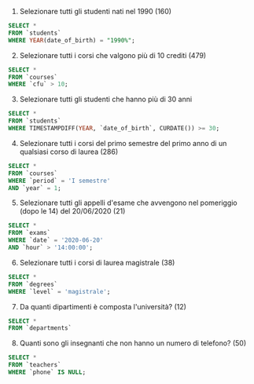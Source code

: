 1. Selezionare tutti gli studenti nati nel 1990 (160)

```sql
SELECT *
FROM `students`
WHERE YEAR(date_of_birth) = "1990%";
```

2. Selezionare tutti i corsi che valgono più di 10 crediti (479)

```sql
SELECT *
FROM `courses`
WHERE `cfu` > 10;
```

3. Selezionare tutti gli studenti che hanno più di 30 anni

```sql
SELECT *
FROM `students`
WHERE TIMESTAMPDIFF(YEAR, `date_of_birth`, CURDATE()) >= 30;
```

4. Selezionare tutti i corsi del primo semestre del primo anno di un qualsiasi corso di laurea (286)

```sql
SELECT *
FROM `courses`
WHERE `period` = 'I semestre'
AND `year` = 1;
```

5. Selezionare tutti gli appelli d'esame che avvengono nel pomeriggio (dopo le 14) del 20/06/2020 (21)

```sql
SELECT *
FROM `exams`
WHERE `date` = '2020-06-20'
AND `hour` > '14:00:00';
```

6. Selezionare tutti i corsi di laurea magistrale (38)

```sql
SELECT *
FROM `degrees`
WHERE `level` = 'magistrale';
```

7. Da quanti dipartimenti è composta l'università? (12)

```sql
SELECT *
FROM `departments`
```

8. Quanti sono gli insegnanti che non hanno un numero di telefono? (50)

```sql
SELECT *
FROM `teachers`
WHERE `phone` IS NULL;
```
